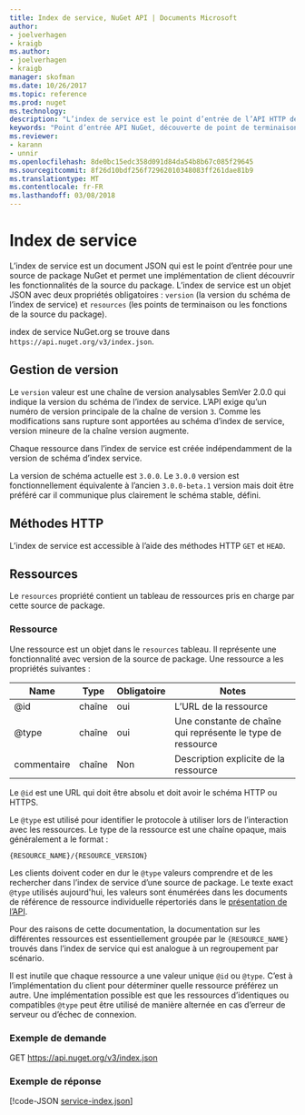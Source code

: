 ```yaml
---
title: Index de service, NuGet API | Documents Microsoft
author:
- joelverhagen
- kraigb
ms.author:
- joelverhagen
- kraigb
manager: skofman
ms.date: 10/26/2017
ms.topic: reference
ms.prod: nuget
ms.technology: 
description: "L’index de service est le point d’entrée de l’API HTTP de NuGet et énumère les fonctionnalités du serveur."
keywords: "Point d’entrée API NuGet, découverte de point de terminaison NuGetA PI"
ms.reviewer:
- karann
- unnir
ms.openlocfilehash: 8de0bc15edc358d091d84da54b8b67c085f29645
ms.sourcegitcommit: 8f26d10bdf256f72962010348083ff261dae81b9
ms.translationtype: MT
ms.contentlocale: fr-FR
ms.lasthandoff: 03/08/2018
---
```

# <a name="service-index"></a>Index de service

L’index de service est un document JSON qui est le point d’entrée pour une source de package NuGet et permet une implémentation de client découvrir les fonctionnalités de la source du package. L’index de service est un objet JSON avec deux propriétés obligatoires : `version` (la version du schéma de l’index de service) et `resources` (les points de terminaison ou les fonctions de la source du package).

index de service NuGet.org se trouve dans `https://api.nuget.org/v3/index.json`.

## <a name="versioning"></a>Gestion de version

Le `version` valeur est une chaîne de version analysables SemVer 2.0.0 qui indique la version du schéma de l’index de service. L’API exige qu’un numéro de version principale de la chaîne de version `3`. Comme les modifications sans rupture sont apportées au schéma d’index de service, version mineure de la chaîne version augmente.

Chaque ressource dans l’index de service est créée indépendamment de la version de schéma d’index service.

La version de schéma actuelle est `3.0.0`. Le `3.0.0` version est fonctionnellement équivalente à l’ancien `3.0.0-beta.1` version mais doit être préféré car il communique plus clairement le schéma stable, défini.

## <a name="http-methods"></a>Méthodes HTTP

L’index de service est accessible à l’aide des méthodes HTTP `GET` et `HEAD`.

## <a name="resources"></a>Ressources

Le `resources` propriété contient un tableau de ressources pris en charge par cette source de package.

### <a name="resource"></a>Ressource

Une ressource est un objet dans le `resources` tableau. Il représente une fonctionnalité avec version de la source de package. Une ressource a les propriétés suivantes :

Name          | Type   | Obligatoire | Notes
------------- | ------ | -------- | -----
@id           | chaîne | oui      | L’URL de la ressource
@type         | chaîne | oui      | Une constante de chaîne qui représente le type de ressource
commentaire       | chaîne | Non       | Description explicite de la ressource

Le `@id` est une URL qui doit être absolu et doit avoir le schéma HTTP ou HTTPS.

Le `@type` est utilisé pour identifier le protocole à utiliser lors de l’interaction avec les ressources. Le type de la ressource est une chaîne opaque, mais généralement a le format :

    {RESOURCE_NAME}/{RESOURCE_VERSION}

Les clients doivent coder en dur le `@type` valeurs comprendre et de les rechercher dans l’index de service d’une source de package. Le texte exact `@type` utilisés aujourd'hui, les valeurs sont énumérées dans les documents de référence de ressource individuelle répertoriés dans le [présentation de l’API](overview.md#resources-and-schema).

Pour des raisons de cette documentation, la documentation sur les différentes ressources est essentiellement groupée par le `{RESOURCE_NAME}` trouvés dans l’index de service qui est analogue à un regroupement par scénario. 

Il est inutile que chaque ressource a une valeur unique `@id` ou `@type`. C’est à l’implémentation du client pour déterminer quelle ressource préférez un autre. Une implémentation possible est que les ressources d’identiques ou compatibles `@type` peut être utilisé de manière alternée en cas d’erreur de serveur ou d’échec de connexion.

### <a name="sample-request"></a>Exemple de demande

GET https://api.nuget.org/v3/index.json

### <a name="sample-response"></a>Exemple de réponse

[!code-JSON [service-index.json](./_data/service-index.json)]
